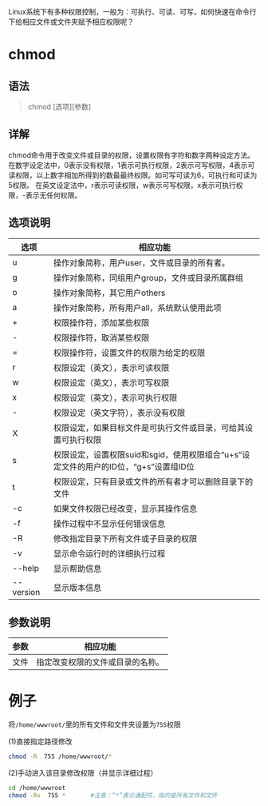 
Linux系统下有多种权限控制，一般为：可执行、可读、可写，如何快速在命令行下给相应文件或文件夹赋予相应权限呢？

# chmod

## 语法

> chmod [选项][参数]

## 详解 

chmod命令用于改变文件或目录的权限，设置权限有字符和数字两种设定方法。
在数字设定法中，0表示没有权限，1表示可执行权限，2表示可写权限，4表示可读权限，以上数字相加所得到的数最最终权限。如可写可读为6，可执行和可读为5权限。
在英文设定法中，r表示可读权限，w表示可写权限，x表示可执行权限，-表示无任何权限。



## 选项说明

| 选项 | 相应功能 |
| ---- | ---- |
| u   | 操作对象简称，用户user，文件或目录的所有者。 |
| g   | 操作对象简称，同组用户group，文件或目录所属群组 |
| o   | 操作对象简称，其它用户others |
| a   | 操作对象简称，所有用户all，系统默认使用此项 |
| +   | 权限操作符，添加某些权限 |
| -   | 权限操作符，取消某些权限 |
| =   | 权限操作符，设置文件的权限为给定的权限 |
| r   | 权限设定（英文），表示可读权限 |
| w   | 权限设定（英文），表示可写权限 |
| x   | 权限设定（英文），表示可执行权限 |
| -   | 权限设定（英文字符），表示没有权限 |
| X   | 权限设定，如果目标文件是可执行文件或目录，可给其设置可执行权限 |
| s   | 权限设定，设置权限suid和sgid，使用权限组合“u+s”设定文件的用户的ID位，“g+s”设置组ID位 |
| t   | 权限设定，只有目录或文件的所有者才可以删除目录下的文件 |
| -c  | 如果文件权限已经改变，显示其操作信息 |
| -f  | 操作过程中不显示任何错误信息 |
| -R  | 修改指定目录下所有文件或子目录的权限 |
| -v  | 显示命令运行时的详细执行过程 |
| --help  | 显示帮助信息 |
| --version  | 显示版本信息 |

## 参数说明


| 参数        | 相应功能          |
| ---------- | ------------- | 
| 文件        | 指定改变权限的文件或目录的名称。 | 


# 例子

将`/home/wwwroot/`里的所有文件和文件夹设置为`755`权限

(1)直接指定路径修改

```bash
chmod -R  755 /home/wwwroot/*
```

(2)手动进入该目录修改权限（并显示详细过程）


```bash
cd /home/wwwroot
chmod -Rv  755 *       #注意：“*”表示通配符，指的是所有文件和文件
```